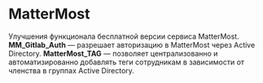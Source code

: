 # MatterMost

Улучшения функционала бесплатной версии сервиса MatterMost.
**MM_Gitlab_Auth** — разрешает авторизацию в MatterMost через Active Directory.
**MatterMost_TAG** — позволяет централизованно и автоматизированно добавлять теги сотрудникам в зависимости от членства в группах Active Directory.